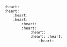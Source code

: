 	:heart:
  	:heart:
    	:heart:
      	:heart:
        	:heart:
          	:heart:
            	:heart:
              	:heart:	:heart:
                	:heart:
                  
